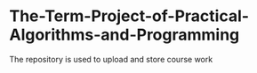 # The-Term-Project-of-Practical-Algorithms-and-Programming

The repository is used to upload and store course work

